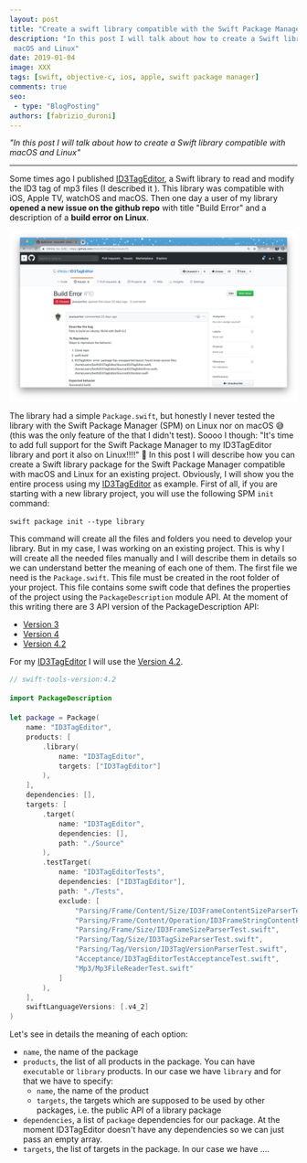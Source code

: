 ```yaml
---
layout: post
title: "Create a swift library compatible with the Swift Package Manager for macOS and Linux"
description: "In this post I will talk about how to create a Swift library compatible with the Swift Package Manager for
 macOS and Linux"
date: 2019-01-04
image: XXX
tags: [swift, objective-c, ios, apple, swift package manager]
comments: true
seo:
 - type: "BlogPosting"
authors: [fabrizio_duroni]
---
```


*"In this post I will talk about how to create a Swift library compatible with macOS and Linux"*

---

Some times ago I published [ID3TagEditor](https://github.com/chicio/ID3TagEditor), a Swift library to read and modify
 the ID3 tag of mp3 files (I described it ). This library was compatible with iOS, Apple TV, watchOS and macOS. Then 
 one day a user of my library **opened a new issue on the github repo** with title "Build Error" and a description of a 
 **build error on Linux**.
 
![id3tageditor linux build issue](/assets/images/posts/spm-id3tageditor-linux-error.jpg "id3tageditor linux build issue")

The library had a simple `Package.swift`, but honestly I never tested the library with the Swift Package Manager (SPM)
 on Linux nor on macOS :sweat_smile: (this was the only feature of the that I didn't test).
Soooo I though: "It's time to add full support for the Swift Package Manager to my ID3TagEditor library and port it 
also on Linux!!!!" :sparkling_heart:
In this post I will describe how you can create a Swift library package for the Swift Package Manager compatible with
 macOS and Linux for an existing project. Obviously, I will show you the entire process using my [ID3TagEditor](https://github.com/chicio/ID3TagEditor) as example.
 First of all, if you are starting with a new library project, you will use the following SPM `init` command:

`swift package init --type library` 
 
 This command will create all the files and folders you need to develop your library. But in my case, I was working 
 on an existing project. This is why I will create all the needed files manually and I will describe them in details 
 so we can understand better the meaning of each one of them.
 The first file we need is the `Package.swift`. This file must be created in the root folder of your project. This 
 file contains some swift code that defines the properties of the project using the `PackageDescription` module API. At 
 the moment of this writing there are 3 API version of the PackageDescription API:
 
 * [Version 3](https://github.com/apple/swift-package-manager/blob/master/Documentation/PackageDescriptionV3.md)
 * [Version 4](https://github.com/apple/swift-package-manager/blob/master/Documentation/PackageDescriptionV4.md)
 * [Version 4.2](https://github.com/apple/swift-package-manager/blob/master/Documentation/PackageDescriptionV4_2.md)
 
 For my [ID3TagEditor](https://github.com/chicio/ID3TagEditor) I will use the [Version 4.2](https://github.com/apple/swift-package-manager/blob/master/Documentation/PackageDescriptionV4_2.md).   
 
 ```swift
 // swift-tools-version:4.2
 
 import PackageDescription
 
 let package = Package(
     name: "ID3TagEditor",
     products: [
         .library(
             name: "ID3TagEditor",
             targets: ["ID3TagEditor"]
         ),
     ],
     dependencies: [],
     targets: [
         .target(
             name: "ID3TagEditor",
             dependencies: [],
             path: "./Source"
         ),
         .testTarget(
             name: "ID3TagEditorTests",
             dependencies: ["ID3TagEditor"],
             path: "./Tests",
             exclude: [
                 "Parsing/Frame/Content/Size/ID3FrameContentSizeParserTest.swift",
                 "Parsing/Frame/Content/Operation/ID3FrameStringContentParsingOperationTest.swift",
                 "Parsing/Frame/Size/ID3FrameSizeParserTest.swift",
                 "Parsing/Tag/Size/ID3TagSizeParserTest.swift",
                 "Parsing/Tag/Version/ID3TagVersionParserTest.swift",
                 "Acceptance/ID3TagEditorTestAcceptanceTest.swift",
                 "Mp3/Mp3FileReaderTest.swift"
             ]
         ),
     ],
     swiftLanguageVersions: [.v4_2]
 )
 ```

Let's see in details the meaning of each option:

* `name`, the name of the package
* `products`, the list of all products in the package. You can have `executable` or `library` products. In our case 
we have `library` and for that we have to specify:
  * `name`, the name of the product
  * `targets`, the targets which are supposed to be used by other packages, i.e. the public API of a library package 
* `dependencies`, a list of `package` dependencies for our package. At the moment ID3TagEditor doesn't have any 
dependencies so we can just pass an empty array.
* `targets`, the list of targets in the package. In our case we have ....
